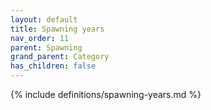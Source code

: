 ```yaml
---
layout: default
title: Spawning years
nav_order: 11
parent: Spawning
grand_parent: Category
has_children: false
---
```

{% include definitions/spawning-years.md %}
